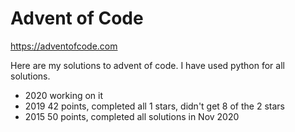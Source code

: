 Advent of Code
==============

https://adventofcode.com

Here are my solutions to advent of code.  I have used python for all
solutions.

- 2020 working on it
- 2019 42 points, completed all 1 stars, didn't get 8 of the 2 stars
- 2015 50 points, completed all solutions in Nov 2020